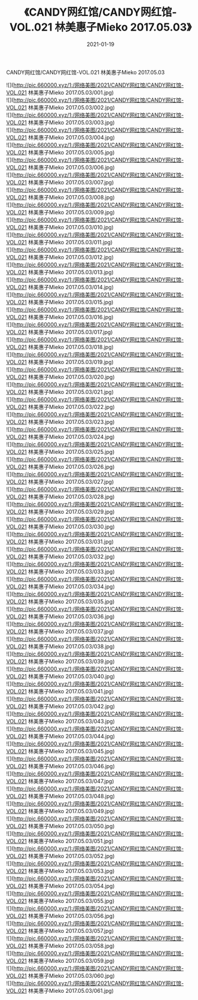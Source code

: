 ﻿---
layout: post
title:  《CANDY网红馆/CANDY网红馆-VOL.021 林美惠子Mieko 2017.05.03》
date:   2021-01-19
img: http://pic.660000.xyz/1:/网络美图/2021/CANDY网红馆/CANDY网红馆-VOL.021 林美惠子Mieko 2017.05.03/000.jpg
categories: [美女, 清纯, 唯美]
---

CANDY网红馆/CANDY网红馆-VOL.021 林美惠子Mieko 2017.05.03

 ![](http://pic.660000.xyz/1:/网络美图/2021/CANDY网红馆/CANDY网红馆-VOL.021 林美惠子Mieko 2017.05.03/001.jpg) <br>![](http://pic.660000.xyz/1:/网络美图/2021/CANDY网红馆/CANDY网红馆-VOL.021 林美惠子Mieko 2017.05.03/002.jpg) <br>![](http://pic.660000.xyz/1:/网络美图/2021/CANDY网红馆/CANDY网红馆-VOL.021 林美惠子Mieko 2017.05.03/003.jpg) <br>![](http://pic.660000.xyz/1:/网络美图/2021/CANDY网红馆/CANDY网红馆-VOL.021 林美惠子Mieko 2017.05.03/004.jpg) <br>![](http://pic.660000.xyz/1:/网络美图/2021/CANDY网红馆/CANDY网红馆-VOL.021 林美惠子Mieko 2017.05.03/005.jpg) <br>![](http://pic.660000.xyz/1:/网络美图/2021/CANDY网红馆/CANDY网红馆-VOL.021 林美惠子Mieko 2017.05.03/006.jpg) <br>![](http://pic.660000.xyz/1:/网络美图/2021/CANDY网红馆/CANDY网红馆-VOL.021 林美惠子Mieko 2017.05.03/007.jpg) <br>![](http://pic.660000.xyz/1:/网络美图/2021/CANDY网红馆/CANDY网红馆-VOL.021 林美惠子Mieko 2017.05.03/008.jpg) <br>![](http://pic.660000.xyz/1:/网络美图/2021/CANDY网红馆/CANDY网红馆-VOL.021 林美惠子Mieko 2017.05.03/009.jpg) <br>![](http://pic.660000.xyz/1:/网络美图/2021/CANDY网红馆/CANDY网红馆-VOL.021 林美惠子Mieko 2017.05.03/010.jpg) <br>![](http://pic.660000.xyz/1:/网络美图/2021/CANDY网红馆/CANDY网红馆-VOL.021 林美惠子Mieko 2017.05.03/011.jpg) <br>![](http://pic.660000.xyz/1:/网络美图/2021/CANDY网红馆/CANDY网红馆-VOL.021 林美惠子Mieko 2017.05.03/012.jpg) <br>![](http://pic.660000.xyz/1:/网络美图/2021/CANDY网红馆/CANDY网红馆-VOL.021 林美惠子Mieko 2017.05.03/013.jpg) <br>![](http://pic.660000.xyz/1:/网络美图/2021/CANDY网红馆/CANDY网红馆-VOL.021 林美惠子Mieko 2017.05.03/014.jpg) <br>![](http://pic.660000.xyz/1:/网络美图/2021/CANDY网红馆/CANDY网红馆-VOL.021 林美惠子Mieko 2017.05.03/015.jpg) <br>![](http://pic.660000.xyz/1:/网络美图/2021/CANDY网红馆/CANDY网红馆-VOL.021 林美惠子Mieko 2017.05.03/016.jpg) <br>![](http://pic.660000.xyz/1:/网络美图/2021/CANDY网红馆/CANDY网红馆-VOL.021 林美惠子Mieko 2017.05.03/017.jpg) <br>![](http://pic.660000.xyz/1:/网络美图/2021/CANDY网红馆/CANDY网红馆-VOL.021 林美惠子Mieko 2017.05.03/018.jpg) <br>![](http://pic.660000.xyz/1:/网络美图/2021/CANDY网红馆/CANDY网红馆-VOL.021 林美惠子Mieko 2017.05.03/019.jpg) <br>![](http://pic.660000.xyz/1:/网络美图/2021/CANDY网红馆/CANDY网红馆-VOL.021 林美惠子Mieko 2017.05.03/020.jpg) <br>![](http://pic.660000.xyz/1:/网络美图/2021/CANDY网红馆/CANDY网红馆-VOL.021 林美惠子Mieko 2017.05.03/021.jpg) <br>![](http://pic.660000.xyz/1:/网络美图/2021/CANDY网红馆/CANDY网红馆-VOL.021 林美惠子Mieko 2017.05.03/022.jpg) <br>![](http://pic.660000.xyz/1:/网络美图/2021/CANDY网红馆/CANDY网红馆-VOL.021 林美惠子Mieko 2017.05.03/023.jpg) <br>![](http://pic.660000.xyz/1:/网络美图/2021/CANDY网红馆/CANDY网红馆-VOL.021 林美惠子Mieko 2017.05.03/024.jpg) <br>![](http://pic.660000.xyz/1:/网络美图/2021/CANDY网红馆/CANDY网红馆-VOL.021 林美惠子Mieko 2017.05.03/025.jpg) <br>![](http://pic.660000.xyz/1:/网络美图/2021/CANDY网红馆/CANDY网红馆-VOL.021 林美惠子Mieko 2017.05.03/026.jpg) <br>![](http://pic.660000.xyz/1:/网络美图/2021/CANDY网红馆/CANDY网红馆-VOL.021 林美惠子Mieko 2017.05.03/027.jpg) <br>![](http://pic.660000.xyz/1:/网络美图/2021/CANDY网红馆/CANDY网红馆-VOL.021 林美惠子Mieko 2017.05.03/028.jpg) <br>![](http://pic.660000.xyz/1:/网络美图/2021/CANDY网红馆/CANDY网红馆-VOL.021 林美惠子Mieko 2017.05.03/029.jpg) <br>![](http://pic.660000.xyz/1:/网络美图/2021/CANDY网红馆/CANDY网红馆-VOL.021 林美惠子Mieko 2017.05.03/030.jpg) <br>![](http://pic.660000.xyz/1:/网络美图/2021/CANDY网红馆/CANDY网红馆-VOL.021 林美惠子Mieko 2017.05.03/031.jpg) <br>![](http://pic.660000.xyz/1:/网络美图/2021/CANDY网红馆/CANDY网红馆-VOL.021 林美惠子Mieko 2017.05.03/032.jpg) <br>![](http://pic.660000.xyz/1:/网络美图/2021/CANDY网红馆/CANDY网红馆-VOL.021 林美惠子Mieko 2017.05.03/033.jpg) <br>![](http://pic.660000.xyz/1:/网络美图/2021/CANDY网红馆/CANDY网红馆-VOL.021 林美惠子Mieko 2017.05.03/034.jpg) <br>![](http://pic.660000.xyz/1:/网络美图/2021/CANDY网红馆/CANDY网红馆-VOL.021 林美惠子Mieko 2017.05.03/035.jpg) <br>![](http://pic.660000.xyz/1:/网络美图/2021/CANDY网红馆/CANDY网红馆-VOL.021 林美惠子Mieko 2017.05.03/036.jpg) <br>![](http://pic.660000.xyz/1:/网络美图/2021/CANDY网红馆/CANDY网红馆-VOL.021 林美惠子Mieko 2017.05.03/037.jpg) <br>![](http://pic.660000.xyz/1:/网络美图/2021/CANDY网红馆/CANDY网红馆-VOL.021 林美惠子Mieko 2017.05.03/038.jpg) <br>![](http://pic.660000.xyz/1:/网络美图/2021/CANDY网红馆/CANDY网红馆-VOL.021 林美惠子Mieko 2017.05.03/039.jpg) <br>![](http://pic.660000.xyz/1:/网络美图/2021/CANDY网红馆/CANDY网红馆-VOL.021 林美惠子Mieko 2017.05.03/040.jpg) <br>![](http://pic.660000.xyz/1:/网络美图/2021/CANDY网红馆/CANDY网红馆-VOL.021 林美惠子Mieko 2017.05.03/041.jpg) <br>![](http://pic.660000.xyz/1:/网络美图/2021/CANDY网红馆/CANDY网红馆-VOL.021 林美惠子Mieko 2017.05.03/042.jpg) <br>![](http://pic.660000.xyz/1:/网络美图/2021/CANDY网红馆/CANDY网红馆-VOL.021 林美惠子Mieko 2017.05.03/043.jpg) <br>![](http://pic.660000.xyz/1:/网络美图/2021/CANDY网红馆/CANDY网红馆-VOL.021 林美惠子Mieko 2017.05.03/044.jpg) <br>![](http://pic.660000.xyz/1:/网络美图/2021/CANDY网红馆/CANDY网红馆-VOL.021 林美惠子Mieko 2017.05.03/045.jpg) <br>![](http://pic.660000.xyz/1:/网络美图/2021/CANDY网红馆/CANDY网红馆-VOL.021 林美惠子Mieko 2017.05.03/046.jpg) <br>![](http://pic.660000.xyz/1:/网络美图/2021/CANDY网红馆/CANDY网红馆-VOL.021 林美惠子Mieko 2017.05.03/047.jpg) <br>![](http://pic.660000.xyz/1:/网络美图/2021/CANDY网红馆/CANDY网红馆-VOL.021 林美惠子Mieko 2017.05.03/048.jpg) <br>![](http://pic.660000.xyz/1:/网络美图/2021/CANDY网红馆/CANDY网红馆-VOL.021 林美惠子Mieko 2017.05.03/049.jpg) <br>![](http://pic.660000.xyz/1:/网络美图/2021/CANDY网红馆/CANDY网红馆-VOL.021 林美惠子Mieko 2017.05.03/050.jpg) <br>![](http://pic.660000.xyz/1:/网络美图/2021/CANDY网红馆/CANDY网红馆-VOL.021 林美惠子Mieko 2017.05.03/051.jpg) <br>![](http://pic.660000.xyz/1:/网络美图/2021/CANDY网红馆/CANDY网红馆-VOL.021 林美惠子Mieko 2017.05.03/052.jpg) <br>![](http://pic.660000.xyz/1:/网络美图/2021/CANDY网红馆/CANDY网红馆-VOL.021 林美惠子Mieko 2017.05.03/053.jpg) <br>![](http://pic.660000.xyz/1:/网络美图/2021/CANDY网红馆/CANDY网红馆-VOL.021 林美惠子Mieko 2017.05.03/054.jpg) <br>![](http://pic.660000.xyz/1:/网络美图/2021/CANDY网红馆/CANDY网红馆-VOL.021 林美惠子Mieko 2017.05.03/055.jpg) <br>![](http://pic.660000.xyz/1:/网络美图/2021/CANDY网红馆/CANDY网红馆-VOL.021 林美惠子Mieko 2017.05.03/056.jpg) <br>![](http://pic.660000.xyz/1:/网络美图/2021/CANDY网红馆/CANDY网红馆-VOL.021 林美惠子Mieko 2017.05.03/057.jpg) <br>![](http://pic.660000.xyz/1:/网络美图/2021/CANDY网红馆/CANDY网红馆-VOL.021 林美惠子Mieko 2017.05.03/058.jpg) <br>![](http://pic.660000.xyz/1:/网络美图/2021/CANDY网红馆/CANDY网红馆-VOL.021 林美惠子Mieko 2017.05.03/059.jpg) <br>![](http://pic.660000.xyz/1:/网络美图/2021/CANDY网红馆/CANDY网红馆-VOL.021 林美惠子Mieko 2017.05.03/060.jpg) <br>![](http://pic.660000.xyz/1:/网络美图/2021/CANDY网红馆/CANDY网红馆-VOL.021 林美惠子Mieko 2017.05.03/061.jpg) <br>